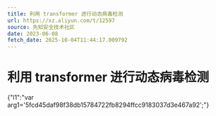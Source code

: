 ```yaml
---
title: 利用 transformer 进行动态病毒检测
url: https://xz.aliyun.com/t/12597
source: 先知安全技术社区
date: 2023-06-08
fetch_date: 2025-10-04T11:44:17.009792
---
```


# 利用 transformer 进行动态病毒检测

{"l1":"var arg1='5fcd45daf98f38db15784722fb8294ffcc9183037d3e467a92';"}